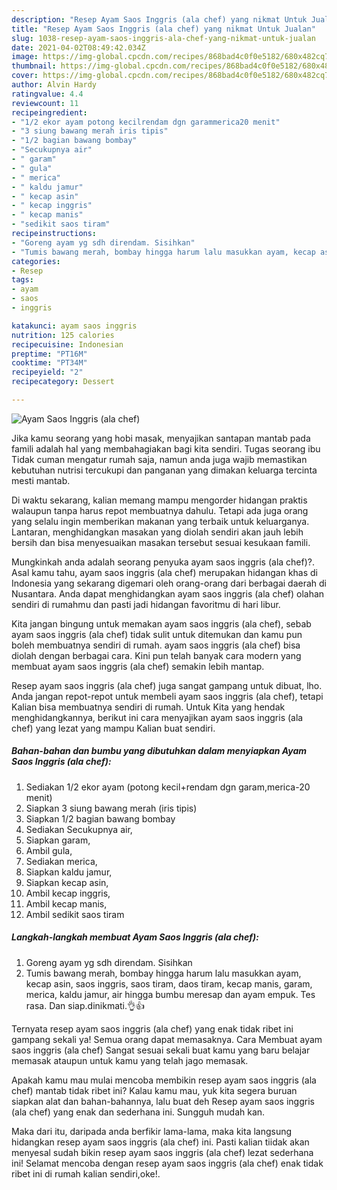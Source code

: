 ```yaml
---
description: "Resep Ayam Saos Inggris (ala chef) yang nikmat Untuk Jualan"
title: "Resep Ayam Saos Inggris (ala chef) yang nikmat Untuk Jualan"
slug: 1038-resep-ayam-saos-inggris-ala-chef-yang-nikmat-untuk-jualan
date: 2021-04-02T08:49:42.034Z
image: https://img-global.cpcdn.com/recipes/868bad4c0f0e5182/680x482cq70/ayam-saos-inggris-ala-chef-foto-resep-utama.jpg
thumbnail: https://img-global.cpcdn.com/recipes/868bad4c0f0e5182/680x482cq70/ayam-saos-inggris-ala-chef-foto-resep-utama.jpg
cover: https://img-global.cpcdn.com/recipes/868bad4c0f0e5182/680x482cq70/ayam-saos-inggris-ala-chef-foto-resep-utama.jpg
author: Alvin Hardy
ratingvalue: 4.4
reviewcount: 11
recipeingredient:
- "1/2 ekor ayam potong kecilrendam dgn garammerica20 menit"
- "3 siung bawang merah iris tipis"
- "1/2 bagian bawang bombay"
- "Secukupnya air"
- " garam"
- " gula"
- " merica"
- " kaldu jamur"
- " kecap asin"
- " kecap inggris"
- " kecap manis"
- "sedikit saos tiram"
recipeinstructions:
- "Goreng ayam yg sdh direndam. Sisihkan"
- "Tumis bawang merah, bombay hingga harum lalu masukkan ayam, kecap asin, saos inggris, saos tiram, daos tiram, kecap manis, garam, merica, kaldu jamur, air hingga bumbu meresap dan ayam empuk. Tes rasa. Dan siap.dinikmati.👌👍"
categories:
- Resep
tags:
- ayam
- saos
- inggris

katakunci: ayam saos inggris 
nutrition: 125 calories
recipecuisine: Indonesian
preptime: "PT16M"
cooktime: "PT34M"
recipeyield: "2"
recipecategory: Dessert

---
```



![Ayam Saos Inggris (ala chef)](https://img-global.cpcdn.com/recipes/868bad4c0f0e5182/680x482cq70/ayam-saos-inggris-ala-chef-foto-resep-utama.jpg)

Jika kamu seorang yang hobi masak, menyajikan santapan mantab pada famili adalah hal yang membahagiakan bagi kita sendiri. Tugas seorang ibu Tidak cuman mengatur rumah saja, namun anda juga wajib memastikan kebutuhan nutrisi tercukupi dan panganan yang dimakan keluarga tercinta mesti mantab.

Di waktu  sekarang, kalian memang mampu mengorder hidangan praktis walaupun tanpa harus repot membuatnya dahulu. Tetapi ada juga orang yang selalu ingin memberikan makanan yang terbaik untuk keluarganya. Lantaran, menghidangkan masakan yang diolah sendiri akan jauh lebih bersih dan bisa menyesuaikan masakan tersebut sesuai kesukaan famili. 



Mungkinkah anda adalah seorang penyuka ayam saos inggris (ala chef)?. Asal kamu tahu, ayam saos inggris (ala chef) merupakan hidangan khas di Indonesia yang sekarang digemari oleh orang-orang dari berbagai daerah di Nusantara. Anda dapat menghidangkan ayam saos inggris (ala chef) olahan sendiri di rumahmu dan pasti jadi hidangan favoritmu di hari libur.

Kita jangan bingung untuk memakan ayam saos inggris (ala chef), sebab ayam saos inggris (ala chef) tidak sulit untuk ditemukan dan kamu pun boleh membuatnya sendiri di rumah. ayam saos inggris (ala chef) bisa diolah dengan berbagai cara. Kini pun telah banyak cara modern yang membuat ayam saos inggris (ala chef) semakin lebih mantap.

Resep ayam saos inggris (ala chef) juga sangat gampang untuk dibuat, lho. Anda jangan repot-repot untuk membeli ayam saos inggris (ala chef), tetapi Kalian bisa membuatnya sendiri di rumah. Untuk Kita yang hendak menghidangkannya, berikut ini cara menyajikan ayam saos inggris (ala chef) yang lezat yang mampu Kalian buat sendiri.

<!--inarticleads1-->

##### Bahan-bahan dan bumbu yang dibutuhkan dalam menyiapkan Ayam Saos Inggris (ala chef):

1. Sediakan 1/2 ekor ayam (potong kecil+rendam dgn garam,merica-20 menit)
1. Siapkan 3 siung bawang merah (iris tipis)
1. Siapkan 1/2 bagian bawang bombay
1. Sediakan Secukupnya air,
1. Siapkan  garam,
1. Ambil  gula,
1. Sediakan  merica,
1. Siapkan  kaldu jamur,
1. Siapkan  kecap asin,
1. Ambil  kecap inggris,
1. Ambil  kecap manis,
1. Ambil sedikit saos tiram




<!--inarticleads2-->

##### Langkah-langkah membuat Ayam Saos Inggris (ala chef):

1. Goreng ayam yg sdh direndam. Sisihkan
1. Tumis bawang merah, bombay hingga harum lalu masukkan ayam, kecap asin, saos inggris, saos tiram, daos tiram, kecap manis, garam, merica, kaldu jamur, air hingga bumbu meresap dan ayam empuk. Tes rasa. Dan siap.dinikmati.👌👍




Ternyata resep ayam saos inggris (ala chef) yang enak tidak ribet ini gampang sekali ya! Semua orang dapat memasaknya. Cara Membuat ayam saos inggris (ala chef) Sangat sesuai sekali buat kamu yang baru belajar memasak ataupun untuk kamu yang telah jago memasak.

Apakah kamu mau mulai mencoba membikin resep ayam saos inggris (ala chef) mantab tidak ribet ini? Kalau kamu mau, yuk kita segera buruan siapkan alat dan bahan-bahannya, lalu buat deh Resep ayam saos inggris (ala chef) yang enak dan sederhana ini. Sungguh mudah kan. 

Maka dari itu, daripada anda berfikir lama-lama, maka kita langsung hidangkan resep ayam saos inggris (ala chef) ini. Pasti kalian tiidak akan menyesal sudah bikin resep ayam saos inggris (ala chef) lezat sederhana ini! Selamat mencoba dengan resep ayam saos inggris (ala chef) enak tidak ribet ini di rumah kalian sendiri,oke!.

